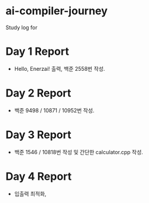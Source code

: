 # ai-compiler-journey
Study log for

# Day 1 Report

- Hello, Enerzai! 출력, 백준 2558번 작성.

# Day 2 Report

- 백준 9498 / 10871 / 10952번 작성.

# Day 3 Report

- 백준 1546 / 10818번 작성 및 간단한 calculator.cpp 작성.

# Day 4 Report

- 입출력 최적화, 